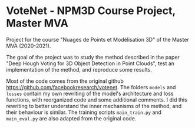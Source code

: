# VoteNet - NPM3D Course Project, Master MVA
 
Project for the course "Nuages de Points et Modélisation 3D" of the Master MVA (2020-2021).

The goal of the project was to study the method described in the paper "Deep Hough Voting for 3D Object Detection in Point Clouds", test an implementation of the method, and reproduce some results.

Most of the code comes from the original github https://github.com/facebookresearch/votenet. The folders `models` and `losses` contain my own rewriting of the model's architecture and loss functions, with reorganized code and some additional comments. I did this rewriting to better understand the inner mechanisms of the method, and their behaviour is similar. The training scripts `main_train.py` and `main_eval.py` are also adapted from the original code.

